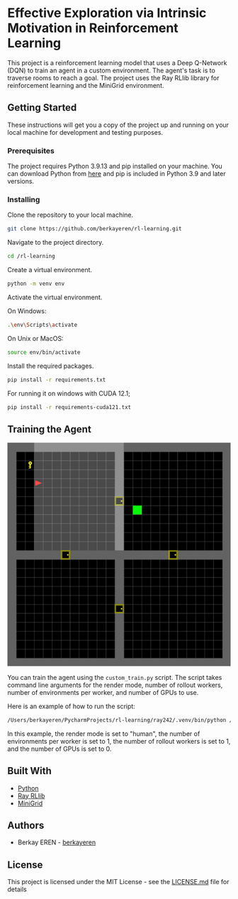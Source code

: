 # Effective Exploration via Intrinsic Motivation in Reinforcement Learning

This project is a reinforcement learning model that uses a Deep Q-Network (DQN) to train an agent in a custom
environment. The agent's task is to traverse rooms to reach a goal. The project uses the Ray RLlib library for
reinforcement learning and the MiniGrid environment.

## Getting Started

These instructions will get you a copy of the project up and running on your local machine for development and testing
purposes.

### Prerequisites

The project requires Python 3.9.13 and pip installed on your machine. You can download Python
from [here](https://www.python.org/downloads/) and pip is included in Python 3.9 and later versions.

### Installing

Clone the repository to your local machine.

```bash
git clone https://github.com/berkayeren/rl-learning.git
```

Navigate to the project directory.

```bash
cd /rl-learning
```

Create a virtual environment.

```bash
python -m venv env
```

Activate the virtual environment.

On Windows:

```bash
.\env\Scripts\activate
```

On Unix or MacOS:

```bash
source env/bin/activate
```

Install the required packages.

```bash
pip install -r requirements.txt
```

For running it on windows with CUDA 12.1;

```bash
pip install -r requirements-cuda121.txt
```

## Training the Agent

![img.png](img.png)

You can train the agent using the `custom_train.py` script. The script takes command line arguments for the render mode,
number of rollout workers, number of environments per worker, and number of GPUs to use.

Here is an example of how to run the script:

```bash
/Users/berkayeren/PycharmProjects/rl-learning/ray242/.venv/bin/python /Users/berkayeren/PycharmProjects/rl-learning/trainer.py --run_mode experiment --num_rollout_workers 4 --num_envs_per_worker 8 --num_gpus 0 --environment four_rooms --num_samples 4 --max_steps 1444 --timesteps_total 5000000 --trail_name PPO_4Room_dv2_search_5m_maxstep --obs_type flat --enable_dowham_reward_v2
```

In this example, the render mode is set to "human", the number of environments per worker is set to 1, the number of
rollout workers is set to 1, and the number of GPUs is set to 0.

## Built With

* [Python](https://www.python.org/)
* [Ray RLlib](https://ray.readthedocs.io/en/latest/rllib.html)
* [MiniGrid](https://github.com/maximecb/gym-minigrid)

## Authors

* Berkay EREN - [berkayeren](https://github.com/berkayeren)

## License

This project is licensed under the MIT License - see the [LICENSE.md](LICENSE.md) file for details
